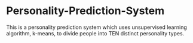# Personality-Prediction-System
This is a personality prediction system which uses unsupervised learning algorithm, k-means, to divide people into TEN distinct personality types. 
